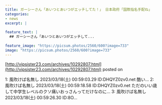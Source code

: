 ```yaml
---
title: ガーシーさん「あいつとあいつがエッチしてた！」 日本政府「国際指名手配ね」
categories:
- news
excerpt: |
  
feature_text: |
  ## ガーシーさん「あいつとあいつがエッチして...
  
feature_image: "https://picsum.photos/2560/600?image=733"
image: "https://picsum.photos/2560/600?image=733"
---
```


[http://vipsister23.com/archives/10292807.html](http://vipsister23.com/archives/10292807.html)
posted on 

<!--more-->

1: 風吹けば名無し 2023/03/18(土) 00:59:03.29 ID:DHQYZ0zv0.net 酷い… 2: 風吹けば名無し 2023/03/18(土) 00:59:18.58 ID:DHQYZ0zv0.net ただのいい歳して中学生レベルのクソ痛いおっさんってだけなのに… 3: 風吹けば名無し 2023/03/18(土) 00:59:26.30 ID:8O...
